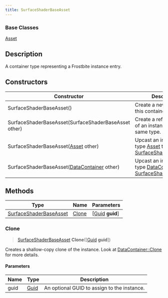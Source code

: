 ```yaml
---
title: SurfaceShaderBaseAsset
---
```

### Base Classes

[Asset](/vext/ref/fb/asset/)

## Description

A container type representing a Frostbite instance entry.

## Constructors

| Constructor                                                                       | Description                                                                                                                         |
| --------------------------------------------------------------------------------- | ----------------------------------------------------------------------------------------------------------------------------------- |
| SurfaceShaderBaseAsset()                                                          | Create a new instance of this container type.                                                                                       |
| SurfaceShaderBaseAsset(SurfaceShaderBaseAsset other)                              | Create a reference copy of an instance of the same type.                                                                            |
| SurfaceShaderBaseAsset([Asset](/vext/ref/fb/asset/) other)                                      | Upcast an instance of type [Asset](/vext/ref/fb/asset/) to [SurfaceShaderBaseAsset](/vext/ref/fb/surfaceshaderbaseasset/).                                      |
| SurfaceShaderBaseAsset([DataContainer](/vext/ref/shared/class/datacontainer) other) | Upcast an instance of type [DataContainer](/vext/ref/shared/class/datacontainer) to [SurfaceShaderBaseAsset](/vext/ref/fb/surfaceshaderbaseasset/). |

## Methods

| Type                                             | Name            | Parameters                                     |
| ------------------------------------------------ | --------------- | ---------------------------------------------- |
| [SurfaceShaderBaseAsset](/vext/ref/fb/surfaceshaderbaseasset/) | [Clone](#clone) | \[[Guid](/vext/ref/shared/class/guid) **guid**\] |

### Clone

> [SurfaceShaderBaseAsset](/vext/ref/fb/surfaceshaderbaseasset/) **Clone**(\[[Guid](/vext/ref/shared/class/guid) **guid**\])

Creates a shallow-copy clone of the instance. Look at [DataContainer::Clone](/vext/ref/shared/class/datacontainer#clone) for more details.

#### Parameters

| Name | Type         | Description                                 |
| ---- | ------------ | ------------------------------------------- |
| guid | [Guid](/vext/ref/shared/class/guid/) | An optional GUID to assign to the instance. |
